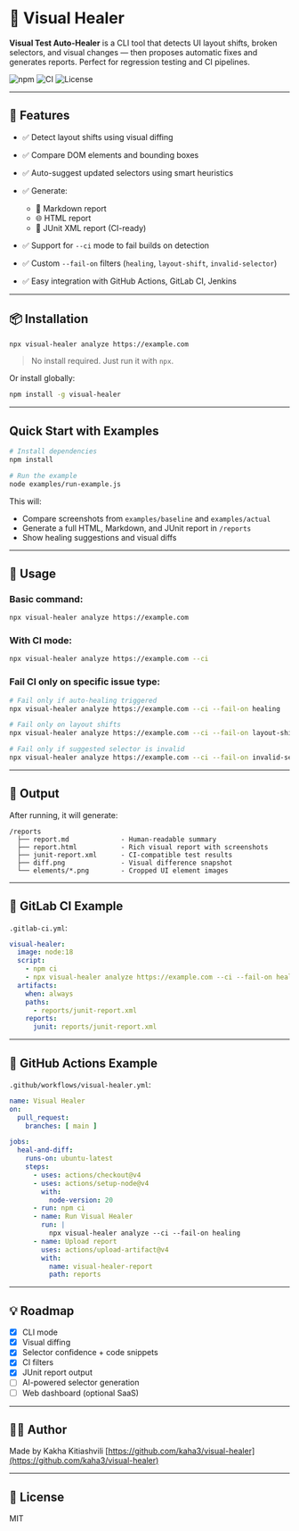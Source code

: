 # 🔎 Visual Healer

**Visual Test Auto-Healer** is a CLI tool that detects UI layout shifts, broken selectors, and visual changes — then proposes automatic fixes and generates reports. Perfect for regression testing and CI pipelines.

![npm](https://img.shields.io/npm/v/visual-healer?style=flat-square)
![CI](https://img.shields.io/badge/CI-ready-green?style=flat-square)
![License](https://img.shields.io/npm/l/visual-healer?style=flat-square)

---

## 🚀 Features

* ✅ Detect layout shifts using visual diffing
* ✅ Compare DOM elements and bounding boxes
* ✅ Auto-suggest updated selectors using smart heuristics
* ✅ Generate:

  * 📄 Markdown report
  * 🌐 HTML report
  * 🧪 JUnit XML report (CI-ready)
* ✅ Support for `--ci` mode to fail builds on detection
* ✅ Custom `--fail-on` filters (`healing`, `layout-shift`, `invalid-selector`)
* ✅ Easy integration with GitHub Actions, GitLab CI, Jenkins

---

## 📦 Installation

```bash
npx visual-healer analyze https://example.com
```

> No install required. Just run it with `npx`.

Or install globally:

```bash
npm install -g visual-healer
```

---

## Quick Start with Examples

```bash
# Install dependencies
npm install

# Run the example
node examples/run-example.js
```

This will:

* Compare screenshots from `examples/baseline` and `examples/actual`
* Generate a full HTML, Markdown, and JUnit report in `/reports`
* Show healing suggestions and visual diffs

---

## 🧪 Usage

### Basic command:

```bash
npx visual-healer analyze https://example.com
```

### With CI mode:

```bash
npx visual-healer analyze https://example.com --ci
```

### Fail CI only on specific issue type:

```bash
# Fail only if auto-healing triggered
npx visual-healer analyze https://example.com --ci --fail-on healing

# Fail only on layout shifts
npx visual-healer analyze https://example.com --ci --fail-on layout-shift

# Fail only if suggested selector is invalid
npx visual-healer analyze https://example.com --ci --fail-on invalid-selector
```

---

## 📂 Output

After running, it will generate:

```
/reports
  ├── report.md             - Human-readable summary
  ├── report.html           - Rich visual report with screenshots
  ├── junit-report.xml      - CI-compatible test results
  ├── diff.png              - Visual difference snapshot
  └── elements/*.png        - Cropped UI element images
```

---

## 🔁 GitLab CI Example

`.gitlab-ci.yml`:

```yaml
visual-healer:
  image: node:18
  script:
    - npm ci
    - npx visual-healer analyze https://example.com --ci --fail-on healing
  artifacts:
    when: always
    paths:
      - reports/junit-report.xml
    reports:
      junit: reports/junit-report.xml
```

---

## 🔁 GitHub Actions Example

`.github/workflows/visual-healer.yml`:

```yaml
name: Visual Healer
on:
  pull_request:
    branches: [ main ]

jobs:
  heal-and-diff:
    runs-on: ubuntu-latest
    steps:
      - uses: actions/checkout@v4
      - uses: actions/setup-node@v4
        with:
          node-version: 20
      - run: npm ci
      - name: Run Visual Healer
        run: |
          npx visual-healer analyze --ci --fail-on healing
      - name: Upload report
        uses: actions/upload-artifact@v4
        with:
          name: visual-healer-report
          path: reports
```

---

## 💡 Roadmap

* [x] CLI mode
* [x] Visual diffing
* [x] Selector confidence + code snippets
* [x] CI filters
* [x] JUnit report output
* [ ] AI-powered selector generation
* [ ] Web dashboard (optional SaaS)

---

## 🧑‍💻 Author

Made by Kakha Kitiashvili
[https://github.com/kaha3/visual-healer](https://github.com/kaha3/visual-healer)

---

## 📄 License

MIT
